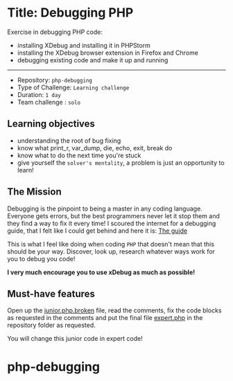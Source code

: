 # Title: Debugging PHP

Exercise in debugging PHP code:
* installing XDebug and installing it in PHPStorm
* installing the XDebug browser extension in Firefox and Chrome
* debugging existing code and make it up and running

---

- Repository: `php-debugging`
- Type of Challenge: `Learning challenge`
- Duration: `1 day`
- Team challenge : `solo`

## Learning objectives
- understanding the root of bug fixing
- know what print_r, var_dump, die, echo, exit, break do
- know what to do the next time you're stuck
- give yourself the `solver's mentality`, a problem is just an opportunity to learn!

## The Mission
Debugging is the pinpoint to being a master in any coding language.  
Everyone gets errors, but the best programmers never let it stop them and they find a way to fix it every time!
I scoured the internet for a debugging guide, that I felt like I could get behind and here it is: [The guide](https://rollbar.com/guides/how-to-debug-php/)

This is what I feel like doing when coding `PHP` that doesn't mean that this should be your way. Discover, look up, research whatever ways work for you to debug you code!

**I very much encourage you to use xDebug as much as possible!**

## Must-have features
Open up the [junior.php.broken](resources/junior.php.broken) file, read the comments, fix the code blocks as requested in the comments
and put the final file [expert.php](resources/expert.php) in the repository folder as requested.

You will change this junior code in expert code!
# php-debugging
